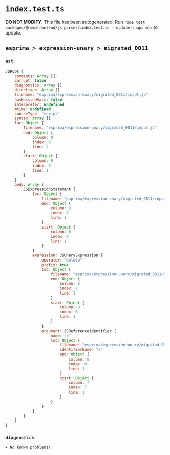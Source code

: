 # `index.test.ts`

**DO NOT MODIFY**. This file has been autogenerated. Run `rome test packages/@romefrontend/js-parser/index.test.ts --update-snapshots` to update.

## `esprima > expression-unary > migrated_0011`

### `ast`

```javascript
JSRoot {
	comments: Array []
	corrupt: false
	diagnostics: Array []
	directives: Array []
	filename: "esprima/expression-unary/migrated_0011/input.js"
	hasHoistedVars: false
	interpreter: undefined
	mtime: undefined
	sourceType: "script"
	syntax: Array []
	loc: Object {
		filename: "esprima/expression-unary/migrated_0011/input.js"
		end: Object {
			column: 0
			index: 9
			line: 2
		}
		start: Object {
			column: 0
			index: 0
			line: 1
		}
	}
	body: Array [
		JSExpressionStatement {
			loc: Object {
				filename: "esprima/expression-unary/migrated_0011/input.js"
				end: Object {
					column: 8
					index: 8
					line: 1
				}
				start: Object {
					column: 0
					index: 0
					line: 1
				}
			}
			expression: JSUnaryExpression {
				operator: "delete"
				prefix: true
				loc: Object {
					filename: "esprima/expression-unary/migrated_0011/input.js"
					end: Object {
						column: 8
						index: 8
						line: 1
					}
					start: Object {
						column: 0
						index: 0
						line: 1
					}
				}
				argument: JSReferenceIdentifier {
					name: "x"
					loc: Object {
						filename: "esprima/expression-unary/migrated_0011/input.js"
						identifierName: "x"
						end: Object {
							column: 8
							index: 8
							line: 1
						}
						start: Object {
							column: 7
							index: 7
							line: 1
						}
					}
				}
			}
		}
	]
}
```

### `diagnostics`

```
✔ No known problems!

```

